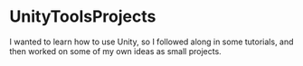 # UnityToolsProjects
I wanted to learn how to use Unity, so I followed along in some tutorials, and then worked on some of my own ideas as small projects.
